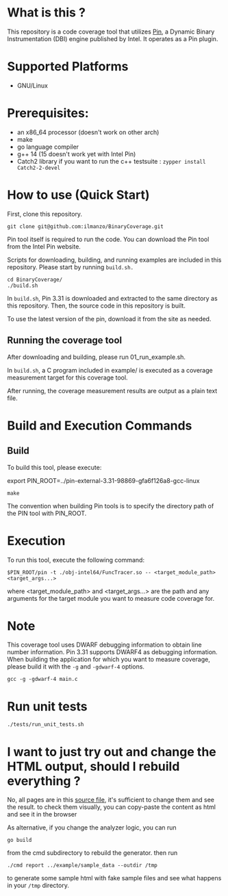
# What is this ?
This repository is a code coverage tool that utilizes [Pin](https://www.intel.com/content/www/us/en/developer/articles/tool/pin-a-dynamic-binary-instrumentation-tool.html), a Dynamic Binary Instrumentation (DBI) engine published by Intel. It operates as a Pin plugin.

# Supported Platforms
- GNU/Linux

# Prerequisites:
- an x86_64 processor (doesn't work on other arch)
- make
- go language compiler
- g++ 14 (15 doesn't work yet with Intel Pin)
- Catch2 library if you want to run the c++ testsuite : `zypper install Catch2-2-devel` 

# How to use (Quick Start)
First, clone this repository.
```
git clone git@github.com:ilmanzo/BinaryCoverage.git
```

Pin tool itself is required to run the code.
You can download the Pin tool from the Intel Pin website.

Scripts for downloading, building, and running examples are included in this repository.
Please start by running `build.sh.`

```
cd BinaryCoverage/
./build.sh
```

In `build.sh`, Pin 3.31 is downloaded and extracted to the same directory as this repository. Then, the source code in this repository is built.

To use the latest version of the pin, download it from the site as needed.

## Running the coverage tool
After downloading and building, please run 01_run_example.sh.

In `build.sh`, a C program included in example/ is executed as a coverage measurement target for this coverage tool.

After running, the coverage measurement results are output as a plain text file.

# Build and Execution Commands
## Build
To build this tool, please execute:

export PIN_ROOT=../pin-external-3.31-98869-gfa6f126a8-gcc-linux

```
make
```

The convention when building Pin tools is to specify the directory path of the PIN tool with PIN_ROOT.

# Execution
To run this tool, execute the following command:

```
$PIN_ROOT/pin -t ./obj-intel64/FuncTracer.so -- <target_module_path> <target_args...>
```

where <target_module_path> and <target_args...> are the path and any arguments for the target module you want to measure code coverage for.

# Note
This coverage tool uses DWARF debugging information to obtain line number information.
Pin 3.31 supports DWARF4 as debugging information. When building the application for which you want to measure coverage, please build it with the `-g` and `-gdwarf-4` options.

```
gcc -g -gdwarf-4 main.c
```


# Run unit tests

```
./tests/run_unit_tests.sh
```

# I want to just try out and change the HTML output, should I rebuild everything ?

No, all pages are in this [source file](https://github.com/ilmanzo/BinaryCoverage/blob/main/cmd/templates.go), it's sufficient to change them and see the result.
to check them visually, you can copy-paste the content as html and see it in the browser

As alternative, if you change the analyzer logic, you can run

`go build` 

from the cmd subdirectory to rebuild the generator. then run

 `./cmd report ../example/sample_data --outdir /tmp`
 
to generate some sample html with fake sample files and see what happens in your `/tmp` directory.




